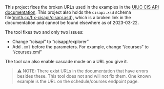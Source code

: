 This project fixes the broken URLs used in the examples in the [UIUC CIS API documentation](https://courses.illinois.edu/cisdocs/api). This project also holds the `cisapi.xsd` schema file([mirth.cc/fix-cisapi/cisapi.xsd](https://mirth.cc/fix-cisapi/cisapi.xsd)), which is a broken link in the documentation and cannot be found elsewhere as of 2023-03-22. 

The tool fixes two and only two issues:
- Change “/cisapi” to “/cisapp/explorer”
- Add `.xml` before the parameters. For example, change “/courses” to “/courses.xml”

The tool can also enable cascade mode on a URL you give it. 

> ⚠️ NOTE: There exist URLs in the documentation that have errors besides these. This tool does not and will not fix them. One known example is the URL on the schedule/courses endpoint page. 
